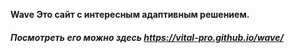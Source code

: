 **Wave Это сайт с интересным адаптивным решением.**
##### Посмотреть его можно здесь https://vital-pro.github.io/wave/

